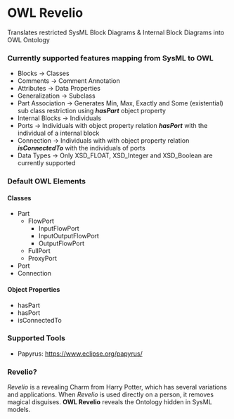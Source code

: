 # OWL Revelio
Translates restricted SysML Block Diagrams & Internal Block Diagrams into OWL Ontology

### Currently supported features mapping from SysML to OWL
- Blocks -> Classes
- Comments -> Comment Annotation
- Attributes -> Data Properties
- Generalization -> Subclass
- Part Association -> Generates Min, Max, Exactly and Some (existential) sub class restriction using <i><b>hasPart</b></i> object property
- Internal Blocks -> Individuals
- Ports -> Individuals with object property relation <i><b>hasPort</b></i>  with the individual of a internal block
- Connection -> Individuals with with object property relation <i><b>isConnectedTo</b></i>  with the individuals of ports
- Data Types -> Only XSD_FLOAT, XSD_Integer and XSD_Boolean are currently supported

### Default OWL Elements

#### Classes
<ul>
  <li>
    Part
    <ul>
      <li>
        FlowPort
        <ul>
          <li>InputFlowPort</li>
          <li>InputOutputFlowPort</li>
          <li>OutputFlowPort</li>
        </ul>
      </li>
      <li>
        FullPort
      </li>
      <li>
        ProxyPort
      </li>
    </ul>
  </li>
  <li>
    Port 
  </li>
  <li>
    Connection
  </li>
</ul>

#### Object Properties
<ul>
  <li>
    hasPart 
  </li>
  <li>
    hasPort 
  </li>
  <li>
    isConnectedTo
  </li>
</ul>

### Supported Tools
- Papyrus: https://www.eclipse.org/papyrus/

### Revelio?

<i>Revelio</i> is a revealing Charm from Harry Potter, which has several variations and applications. When <i>Revelio</i> is used directly on a person, it removes magical disguises. <b>OWL Revelio</b> reveals the Ontology hidden in SysML models.
